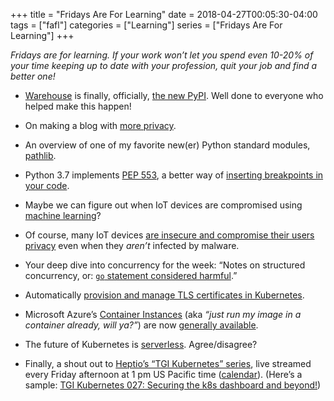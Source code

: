 +++
title = "Fridays Are For Learning"
date = 2018-04-27T00:05:30-04:00
tags = ["fafl"]
categories = ["Learning"]
series = ["Fridays Are For Learning"]
+++

<i>Fridays are for learning. If your work won’t let you spend even 10-20% of
your time keeping up to date with your profession, quit your job and find a
better one!</i>

* [Warehouse](https://pypi.org/) is finally, officially, [the new
PyPI](https://blog.python.org/2018/04/new-pypi-launched-legacy-pypi-shutting.html).
Well done to everyone who helped make this happen!

* On making a blog with [more
privacy](https://vincent.bernat.im/en/blog/2018-more-privacy-blog).

* An overview of one of my favorite new(er) Python standard modules,
[pathlib](https://realpython.com/python-pathlib/).

* Python 3.7 implements [PEP 553](https://www.python.org/dev/peps/pep-0553/), a
better way of [inserting breakpoints in your
code](https://hackernoon.com/python-3-7s-new-builtin-breakpoint-a-quick-tour-4f1aebc444c).

* Maybe we can figure out when IoT devices are compromised using
[machine learning](https://arxiv.org/abs/1804.04159)?

* Of course, many IoT devices [are insecure and compromise their users
privacy](https://freedom-to-tinker.com/2018/04/23/announcing-iot-inspector-a-tool-to-study-smart-home-iot-device-behavior/)
even when they *aren’t* infected by malware.

* Your deep dive into concurrency for the week: “Notes on structured
concurrency, or: [<code>go</code> statement considered
harmful](https://vorpus.org/blog/notes-on-structured-concurrency-or-go-statement-considered-harmful/).”

* Automatically [provision and manage TLS certificates in
Kubernetes](https://github.com/jetstack/cert-manager/).

* Microsoft Azure’s [Container
Instances](https://azure.microsoft.com/en-us/services/container-instances/)
(aka *“just run my image in a container already, will ya?”*) are now [generally
available](https://azure.microsoft.com/en-us/blog/azure-container-instances-now-generally-available/).

* The future of Kubernetes is
[serverless](https://thenewstack.io/the-future-of-kubernetes-is-serverless/).
Agree/disagree?

* Finally, a shout out to [Heptio’s “TGI Kubernetes”
series](https://www.youtube.com/playlist?list=PLvmPtYZtoXOENHJiAQc6HmV2jmuexKfrJ),
live streamed every Friday afternoon at 1 pm US Pacific time
([calendar](https://calendar.google.com/calendar/ical/heptio.com_f73rm4mchnc07nssap47uaa5so%40group.calendar.google.com/public/basic.ics)).
(Here’s a sample: [TGI Kubernetes 027: Securing the k8s dashboard and
beyond!](https://www.youtube.com/watch?v=od8TnIvuADg))

